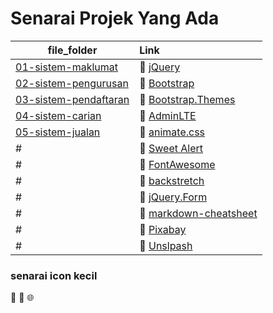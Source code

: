 # Senarai Projek Yang Ada

| file_folder | Link
|-------------|:--------------------
|[01-sistem-maklumat](./01-sistem-maklumat)| :rocket: [jQuery](http://jquery.com)
|[02-sistem-pengurusan](./02-sistem-pengurusan)| :rocket: [Bootstrap](http://getbootstrap.com)
|[03-sistem-pendaftaran](./00-konsep)| :rocket: [Bootstrap.Themes](http://bootstrap.themes.guide)
|[04-sistem-carian](./04-sistem-carian)| :rocket: [AdminLTE](https://adminlte.io/themes/AdminLTE)
|[05-sistem-jualan](./05-sistem-jualan)| :rocket: [animate.css](https://daneden.github.io/animate.css)
| # | :rocket: [Sweet Alert](http://t4t5.github.io/sweetalert)
| # | :rocket: [FontAwesome](http://fortawesome.github.io/Font-Awesome)
| # | :rocket: [backstretch](http://srobbin.com/jquery-plugins/backstretch)
| # | :rocket: [jQuery.Form](http://malsup.com/jquery/form)
| # | :rocket: [markdown-cheatsheet](https://guides.github.com/pdfs/markdown-cheatsheet-online.pdf)
| # | :rocket: [Pixabay](https://pixabay.com)
| # | :rocket: [Unslpash](https://unsplash.com)

### senarai icon kecil 
:rocket:
:file_folder:
:globe_with_meridians: